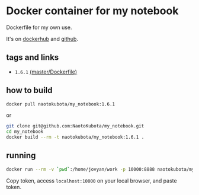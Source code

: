# Docker container for my notebook

Dockerfile for my own use.

It's on [dockerhub](https://hub.docker.com/r/naotokubota/my_notebook) and [github](https://github.com/NaotoKubota/my_notebook).

## tags and links

- `1.6.1` [(master/Dockerfile)](https://github.com/NaotoKubota/my_notebook/blob/master/Dockerfile)

## how to build

```sh
docker pull naotokubota/my_notebook:1.6.1
```

or

```sh
git clone git@github.com:NaotoKubota/my_notebook.git
cd my_notebook
docker build --rm -t naotokubota/my_notebook:1.6.1 .
```

## running

```sh
docker run --rm -v `pwd`:/home/jovyan/work -p 10000:8888 naotokubota/my_notebook:1.6.1
```

Copy token, access `localhost:10000` on your local browser, and paste token.

